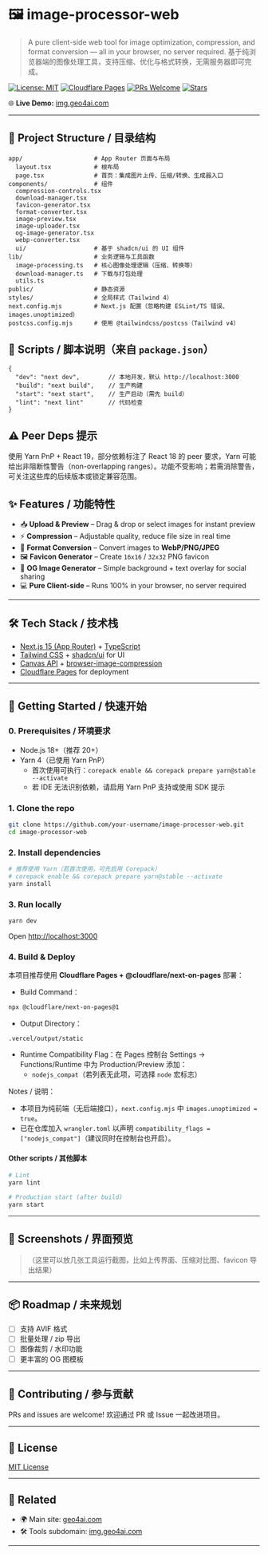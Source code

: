 # 🖼️ image-processor-web

> A pure client-side web tool for image optimization, compression, and format conversion — all in your browser, no server required.
> 基于纯浏览器端的图像处理工具，支持压缩、优化与格式转换，无需服务器即可完成。

[![License: MIT](https://img.shields.io/badge/License-MIT-green.svg)](LICENSE)
[![Cloudflare Pages](https://img.shields.io/badge/Deploy-Cloudflare_Pages-orange)](https://pages.cloudflare.com/)
[![PRs Welcome](https://img.shields.io/badge/PRs-welcome-brightgreen.svg)](CONTRIBUTING.md)
[![Stars](https://img.shields.io/github/stars/Duri686/image-processor-web.svg?style=social)](https://github.com/Duri686/image-processor-web)

🌐 **Live Demo:** [img.geo4ai.com](https://img.geo4ai.com)

---

## 🧱 Project Structure / 目录结构

```text
app/                    # App Router 页面与布局
  layout.tsx            # 根布局
  page.tsx              # 首页：集成图片上传、压缩/转换、生成器入口
components/             # 组件
  compression-controls.tsx
  download-manager.tsx
  favicon-generator.tsx
  format-converter.tsx
  image-preview.tsx
  image-uploader.tsx
  og-image-generator.tsx
  webp-converter.tsx
  ui/                   # 基于 shadcn/ui 的 UI 组件
lib/                    # 业务逻辑与工具函数
  image-processing.ts   # 核心图像处理逻辑（压缩、转换等）
  download-manager.ts   # 下载与打包处理
  utils.ts
public/                 # 静态资源
styles/                 # 全局样式（Tailwind 4）
next.config.mjs         # Next.js 配置（忽略构建 ESLint/TS 错误、images.unoptimized）
postcss.config.mjs      # 使用 @tailwindcss/postcss（Tailwind v4）
```

## 📜 Scripts / 脚本说明（来自 `package.json`）

```jsonc
{
  "dev": "next dev",        // 本地开发，默认 http://localhost:3000
  "build": "next build",    // 生产构建
  "start": "next start",    // 生产启动（需先 build）
  "lint": "next lint"       // 代码检查
}
```

## ⚠️ Peer Deps 提示

使用 Yarn PnP + React 19，部分依赖标注了 React 18 的 peer 要求，Yarn 可能给出非阻断性警告（non-overlapping ranges）。功能不受影响；若需消除警告，可关注这些库的后续版本或锁定兼容范围。

## ✨ Features / 功能特性

* 📥 **Upload & Preview** – Drag & drop or select images for instant preview
* ⚡ **Compression** – Adjustable quality, reduce file size in real time
* 🔄 **Format Conversion** – Convert images to **WebP/PNG/JPEG**
* 🖼️ **Favicon Generator** – Create `16x16` / `32x32` PNG favicon
* 📰 **OG Image Generator** – Simple background + text overlay for social sharing
* 💻 **Pure Client-side** – Runs 100% in your browser, no server required

---

## 🛠 Tech Stack / 技术栈

* [Next.js 15 (App Router)](https://nextjs.org/) + [TypeScript](https://www.typescriptlang.org/)
* [Tailwind CSS](https://tailwindcss.com/) + [shadcn/ui](https://ui.shadcn.com/) for UI
* [Canvas API](https://developer.mozilla.org/en-US/docs/Web/API/Canvas_API) + [browser-image-compression](https://www.npmjs.com/package/browser-image-compression)
* [Cloudflare Pages](https://pages.cloudflare.com/) for deployment

---

## 🚀 Getting Started / 快速开始

### 0. Prerequisites / 环境要求

* Node.js 18+（推荐 20+）
* Yarn 4（已使用 Yarn PnP）
  * 首次使用可执行：`corepack enable && corepack prepare yarn@stable --activate`
  * 若 IDE 无法识别依赖，请启用 Yarn PnP 支持或使用 SDK 提示

### 1. Clone the repo

```bash
git clone https://github.com/your-username/image-processor-web.git
cd image-processor-web
```

### 2. Install dependencies

```bash
# 推荐使用 Yarn（若首次使用，可先启用 Corepack）
# corepack enable && corepack prepare yarn@stable --activate
yarn install
```

### 3. Run locally

```bash
yarn dev
```

Open [http://localhost:3000](http://localhost:3000)

### 4. Build & Deploy

本项目推荐使用 **Cloudflare Pages + @cloudflare/next-on-pages** 部署：

- Build Command：

```bash
npx @cloudflare/next-on-pages@1
```

- Output Directory：

```
.vercel/output/static
```

- Runtime Compatibility Flag：在 Pages 控制台 Settings → Functions/Runtime 中为 Production/Preview 添加：
  - `nodejs_compat`（若列表无此项，可选择 `node` 宏标志）

Notes / 说明：

* 本项目为纯前端（无后端接口），`next.config.mjs` 中 `images.unoptimized = true`。
* 已在仓库加入 `wrangler.toml` 以声明 `compatibility_flags = ["nodejs_compat"]`（建议同时在控制台也开启）。

#### Other scripts / 其他脚本

```bash
# Lint
yarn lint

# Production start (after build)
yarn start
```

---

## 📸 Screenshots / 界面预览

> （这里可以放几张工具运行截图，比如上传界面、压缩对比图、favicon 导出结果）

---

## 📦 Roadmap / 未来规划

* [ ] 支持 AVIF 格式
* [ ] 批量处理 / zip 导出
* [ ] 图像裁剪 / 水印功能
* [ ] 更丰富的 OG 图模板

---

## 🤝 Contributing / 参与贡献

PRs and issues are welcome!
欢迎通过 PR 或 Issue 一起改进项目。

---

## 📄 License

[MIT License](LICENSE)

---

## 🔗 Related

* 🌍 Main site: [geo4ai.com](https://geo4ai.com)
* 🛠 Tools subdomain: [img.geo4ai.com](https://img.geo4ai.com)

---

